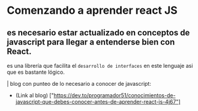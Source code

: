 # Comenzando a aprender react JS

## es necesario estar actualizado en conceptos de javascript para llegar a entenderse bien con React.

es una librería que facilita el `desarrollo de interfaces` en este lenguaje asi que es bastante lógico.

| blog con punteo de lo necesario a conocer de javascript:

- (Link al blog) ["https://dev.to/programador51/conocimientos-de-javascript-que-debes-conocer-antes-de-aprender-react-js-4j67"]
